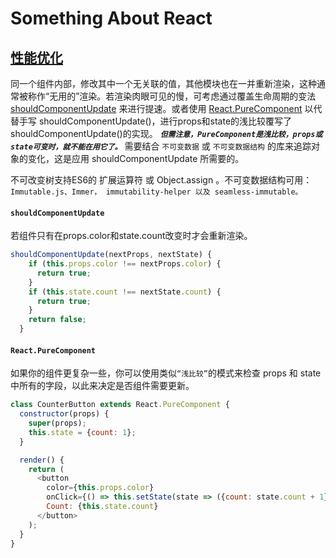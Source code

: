 # Something About React

## **[性能优化](https://zh-hans.reactjs.org/docs/optimizing-performance.html)**
同一个组件内部，修改其中一个无关联的值，其他模块也在一并重新渲染，这种通常被称作“无用的”渲染。若渲染肉眼可见的慢，可考虑通过覆盖生命周期的变法 [shouldComponentUpdate](#shouldComponentUpdate) 来进行提速。或者使用  [React.PureComponent](#React.PureComponent) 以代替手写 shouldComponentUpdate()，进行props和state的浅比较覆写了shouldComponentUpdate()的实现。
**_`但需注意，PureComponent是浅比较，props或state可变时，就不能在用它了。`_** 需要结合 `不可变数据` 或 `不可变数据结构` 的库来追踪对象的变化，这是应用 shouldComponentUpdate 所需要的。

不可改变树支持ES6的 扩展运算符 或 Object.assign 。不可变数据结构可用：`Immutable.js、Immer， immutability-helper 以及 seamless-immutable。`


#### `shouldComponentUpdate`
若组件只有在props.color和state.count改变时才会重新渲染。
```js
shouldComponentUpdate(nextProps, nextState) {
    if (this.props.color !== nextProps.color) {
      return true;
    }
    if (this.state.count !== nextState.count) {
      return true;
    }
    return false;
  }
```
#### `React.PureComponent`
如果你的组件更复杂一些，你可以使用类似`“浅比较”`的模式来检查 props 和 state 中所有的字段，以此来决定是否组件需要更新。
``` js
class CounterButton extends React.PureComponent {
  constructor(props) {
    super(props);
    this.state = {count: 1};
  }

  render() {
    return (
      <button
        color={this.props.color}
        onClick={() => this.setState(state => ({count: state.count + 1}))}>
        Count: {this.state.count}
      </button>
    );
  }
}
```